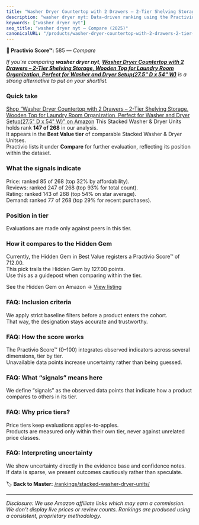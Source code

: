 ```yaml
---
title: "Washer Dryer Countertop with 2 Drawers – 2-Tier Shelving Storage, Wooden Top for Laundry Room Organization, Perfect for Washer and Dryer Setup(27.5\" D x 54\" W)"
description: "washer dryer nyt: Data-driven ranking using the Practivio Score™. Positioned by quality, value, demand, findability, momentum."
keywords: ["washer dryer nyt"]
seo_title: "washer dryer nyt — Compare (2025)"
canonicalURL: "/products/washer-dryer-countertop-with-2-drawers-2-tier-shelving-storage-wooden-top-for-laundry-room-organization-perfect-for-washer-and-dryer-setup275-d-x-54-w-B0DYC8NRM3/"
---
```


**🛒 Practivio Score™:** 585 — _Compare_


*If you're comparing **washer dryer nyt**, **[Washer Dryer Countertop with 2 Drawers – 2-Tier Shelving Storage, Wooden Top for Laundry Room Organization, Perfect for Washer and Dryer Setup(27.5" D x 54" W)](https://www.amazon.com/dp/B0DYC8NRM3?tag=practivio-20)** is a strong alternative to put on your shortlist.*
### Quick take
[Shop “Washer Dryer Countertop with 2 Drawers – 2-Tier Shelving Storage, Wooden Top for Laundry Room Organization, Perfect for Washer and Dryer Setup(27.5" D x 54" W)” on Amazon](https://www.amazon.com/dp/B0DYC8NRM3?tag=practivio-20)
This Stacked Washer & Dryer Units holds rank **147 of 268** in our analysis.  
It appears in the **Best Value tier** of comparable Stacked Washer & Dryer Unitses.  
Practivio lists it under **Compare** for further evaluation, reflecting its position within the dataset.

### What the signals indicate
Price: ranked 85 of 268 (top 32% by affordability).  
Reviews: ranked 247 of 268 (top 93% for total count).  
Rating: ranked 143 of 268 (top 54% on star average).  
Demand: ranked 77 of 268 (top 29% for recent purchases).

### Position in tier
Evaluations are made only against peers in this tier.

### How it compares to the Hidden Gem
Currently, the Hidden Gem in Best Value registers a Practivio Score™ of 712.00.  
This pick trails the Hidden Gem by 127.00 points.  
Use this as a guidepost when comparing within the tier.  

See the Hidden Gem on Amazon → [View listing](https://www.amazon.com/dp/B095KG5FPT?tag=practivio-20)

### FAQ: Inclusion criteria
We apply strict baseline filters before a product enters the cohort.  
That way, the designation stays accurate and trustworthy.

### FAQ: How the score works
The Practivio Score™ (0–100) integrates observed indicators across several dimensions, tier by tier.  
Unavailable data points increase uncertainty rather than being guessed.

### FAQ: What “signals” means here
We define “signals” as the observed data points that indicate how a product compares to others in its tier.

### FAQ: Why price tiers?
Price tiers keep evaluations apples-to-apples.  
Products are measured only within their own tier, never against unrelated price classes.

### FAQ: Interpreting uncertainty
We show uncertainty directly in the evidence base and confidence notes.  
If data is sparse, we present outcomes cautiously rather than speculate.

<!-- Missing template for Compare/CompareWithinPriceClass -->


🏷️ **Back to Master:** [/rankings/stacked-washer-dryer-units/](/rankings/stacked-washer-dryer-units/)

---
_Disclosure: We use Amazon affiliate links which may earn a commission. We don’t display live prices or review counts. Rankings are produced using a consistent, proprietary methodology._

